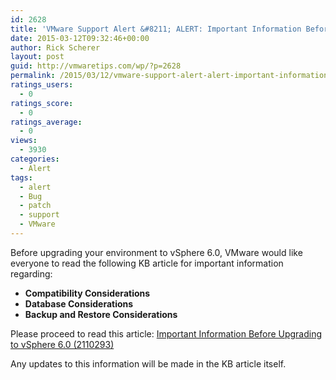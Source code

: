 ```yaml
---
id: 2628
title: 'VMware Support Alert &#8211; ALERT: Important Information Before Upgrading to vSphere 6'
date: 2015-03-12T09:32:46+00:00
author: Rick Scherer
layout: post
guid: http://vmwaretips.com/wp/?p=2628
permalink: /2015/03/12/vmware-support-alert-alert-important-information-before-upgrading-to-vsphere-6/
ratings_users:
  - 0
ratings_score:
  - 0
ratings_average:
  - 0
views:
  - 3930
categories:
  - Alert
tags:
  - alert
  - Bug
  - patch
  - support
  - VMware
---
```

Before upgrading your environment to vSphere 6.0, VMware would like everyone to read the following KB article for important information regarding:

  * **Compatibility Considerations**
  * **Database Considerations**
  * **Backup and Restore Considerations**

Please proceed to read this article: <a href="http://vmw.re/18DSItN" target="_blank">Important Information Before Upgrading to vSphere 6.0 (2110293)</a>

Any updates to this information will be made in the KB article itself.

<img src="//feeds.feedburner.com/~r/SupportInsiderAlerts/~4/bJltescBjzA" alt="" width="1" height="1" />